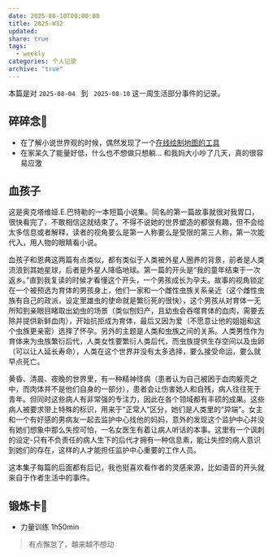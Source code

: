 ```yaml
---
date: 2025-08-10T00:00:00
title: 2025-W32
updated: 
share: true
tags:
  - weekly
categories: 个人记录
archive: "true"
---
```


本篇是对 `2025-08-04 ` 到 ` 2025-08-10` 这一周生活部分事件的记录。


## 碎碎念💭
- 在了解小说世界观的时候，偶然发现了一个[在线绘制地图的工具](https://vocus.cc/article/66cad4aefd8978000168e4f5)
- 在家呆久了能量好低，什么也不想做只想躺... 和我妈大小吵了几天，真的很容易应激


## 血孩子
这是奥克塔维娅.E.巴特勒的一本短篇小说集。同名的第一篇故事就很对我胃口，很快看完了，不敢相信这就结束了。不得不说她的世界塑造的都很有趣，但不会给太多信息或者解释，读者的视角要么是第一人称要么是受限的第三人称，第一次能代入，用人物的眼睛看小说。

血孩子和恩典这两篇有点类似，都有类似于人类被外星人圈养的背景，前者是人类流浪到其她星球，后者是外星人降临地球。第一篇的开头是“我的童年结束于一次返乡。”直到我复读的时候才看懂这个开头，一个男孩成长为孕夫。故事的视角锁定在一个被预选为育体的男孩身上，他们一家和一个雌性虫族关系亲近（这个雌性虫族有自己的政派，设定里雄虫的使命就是繁衍死的很快），这个男孩从对育体一无所知到亲眼目睹取出幼虫的场景（类似刨妇产，且幼虫会吞噬育体的血肉，需要去除并提供新鲜血肉），开始抗拒成为育体，最后又因为爱（不愿意让他的姐姐和这个虫族更亲密）选择了怀孕。另外的主题是人类和虫族之间的关系。人类男性作为育体来为虫族繁衍后代，人类女性要繁衍人类后代，而虫族提供生存空间以及虫卵（可以让人延长寿命），人类在这个世界并没有太多选择，要么接受命运，要么就早点死亡。

黄昏、清晨、夜晚的世界里，有一种精神怪病（患者认为自己被困于血肉躯壳之中，而肉体并不是他们自身的一部分），患者会让伤害她人和自残，病人往往死于青年。但同时这些病人有非常强的专注力，因此在各个领域都有丰硕的成果。这些病人被要求带上特殊的标识，用来于“正常人”区分，她们是人类里的“异端”。女主和一个有好感的男病友一起去监护中心找他的妈妈，意外的发现这个监护中心并没有她们想象中那么失控可怕，一名女医生有着让病人听话的本事。这里有一个讽刺的设定-只有不负责任的病人生下的后代才拥有一种信息素，能让失控的病人意识到她们的存在，这样的人才能担任监护中心重要的工作人员。

这本集子每篇的后面都有后记，我也挺喜欢看作者的灵感来源，比如语音的开头就来自于作者生活中的事件。

## 锻炼卡💪
- 力量训练 1h50min
> 有点懈怠了，越来越不想动


